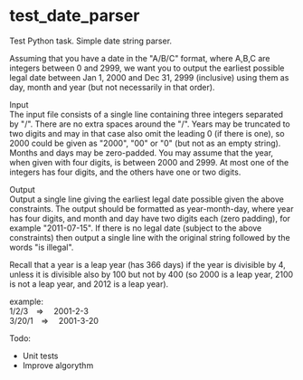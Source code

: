 # test_date_parser
Test Python task. Simple date string parser.  
  
Assuming that you have a date in the "A/B/C" format, where A,B,C are integers between 0 and 2999, we want you to output the earliest possible legal date between Jan 1, 2000 and Dec 31, 2999 (inclusive) using them as day, month and year (but not necessarily in that order).  
  
Input  
The input file consists of a single line containing three integers separated by "/". There are no extra spaces around the "/". Years may be truncated to two digits and may in that case also omit the leading 0 (if there is one), so 2000 could be given as "2000", "00" or "0" (but not as an empty string). Months and days may be zero-padded. You may assume that the year, when given with four digits, is between 2000 and 2999. At most one of the integers has four digits, and the others have one or two digits.  
  
Output  
Output a single line giving the earliest legal date possible given the above constraints. The output should be formatted as year-month-day, where year has four digits, and month and day have two digits each (zero padding), for example "2011-07-15". If there is no legal date (subject to the above constraints) then output a single line with the original string followed by the words "is illegal".  
  
Recall that a year is a leap year (has 366 days) if the year is divisible by 4, unless it is divisible also by 100 but not by 400 (so 2000 is a leap year, 2100 is not a leap year, and 2012 is a leap year).
  
  
example:  
1/2/3  =>   2001-2-3  
3/20/1  =>   2001-3-20  

  
Todo:
- Unit tests
- Improve algorythm

